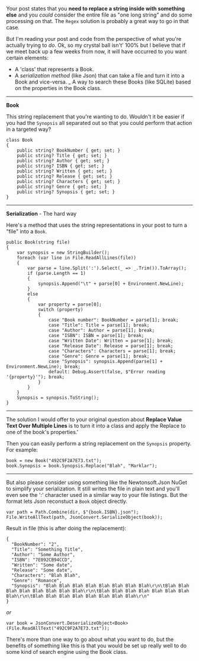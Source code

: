 Your post states that you **need to replace a string inside with something else** and you _could_ consider the entire file as "one long string" and do some processing on that. The `Regex` solution is probably a great way to go in that case. 

But I'm reading your post and code from the perspective of what you're actually trying to _do_. Ok, so my crystal ball isn't' 100% but I believe that if we meet back up a few weeks from now, it will have occurred to you want certain elements:

- A 'class' that represents a Book.
- A _serialization method_ (like Json) that can take a file and turn it into a Book and vice-versa.
_ A way to search these Books (like SQLite) based on the properties in the Book class.

***
**Book**

This string replacement that you're wanting to do. Wouldn't it be easier if you had the `Synopsis` all separated out so that you could perform that action in a targeted way?

    class Book
    {
        public string? BookNumber { get; set; }
        public string? Title { get; set; }
        public string? Author { get; set; }
        public string? ISBN { get; set; }
        public string? Written { get; set; }
        public string? Release { get; set; }
        public string? Characters { get; set; }
        public string? Genre { get; set; }
        public string? Synopsis { get; set; }
    }

***
**Serialization** - The hard way

Here's a method that uses the string representations in your post to turn a "file" into a `Book`.

    public Book(string file)
    {
        var synopsis = new StringBuilder();
        foreach (var line in File.ReadAllLines(file))
        {
            var parse = line.Split(':').Select(_ => _.Trim()).ToArray();
            if (parse.Length == 1)
            {
                synopsis.Append("\t" + parse[0] + Environment.NewLine);
            }
            else
            {
                var property = parse[0];
                switch (property)
                {
                    case "Book number": BookNumber = parse[1]; break;
                    case "Title": Title = parse[1]; break;
                    case "Author": Author = parse[1]; break;
                    case "ISBN": ISBN = parse[1]; break;
                    case "Written Date": Written = parse[1]; break;
                    case "Release Date": Release = parse[1]; break;
                    case "Characters": Characters = parse[1]; break;
                    case "Genre": Genre = parse[1]; break;
                    case "Synopsis": synopsis.Append(parse[1] + Environment.NewLine); break;
                    default: Debug.Assert(false, $"Error reading '{property}'"); break;
                }
            }
        }
        Synopsis = synopsis.ToString();
    }

***
The solution I would offer to your original question about **Replace Value Text Over Multiple Lines** is to turn it into a class and apply the Replace to one of the book's properties.'

Then you can easily perform a string replacement on the `Synopsis` property. For example:

    book = new Book("492C9F2A7E73.txt");
    book.Synopsis = book.Synopsis.Replace("Blah", "Marklar");

***
But also please consider using something like the Newtonsoft.Json NuGet to simplify your serialization. It still writes the file in plain text and you'll even see the ':' character used in a similar way to your file listings. But the format lets Json reconstuct a `Book` object directly.

    var path = Path.Combine(dir, $"{book.ISBN}.json");
    File.WriteAllText(path, JsonConvert.SerializeObject(book));

Result in file (this is after doing the replacement):

    {
      "BookNumber": "2",
      "Title": "Something Title",
      "Author": "Some Author",
      "ISBN": "7E092CB94CCD",
      "Written": "Some date",
      "Release": "Some date",
      "Characters": "Blah Blah",
      "Genre": "Romance",
      "Synopsis": "Blah Blah Blah Blah Blah Blah Blah Blah\r\n\tBlah Blah Blah Blah Blah Blah Blah Blah\r\n\tBlah Blah Blah Blah Blah Blah Blah Blah\r\n\tBlah Blah Blah Blah Blah Blah Blah Blah\r\n"
    }

_or_
 
    var book = JsonConvert.DeserializeObject<Book>(File.ReadAllText("492C9F2A7E73.txt"));

There's more than one way to go about what you want to do, but the benefits of something like this is that you would be set up really well to do some kind of search engine using the Book class.





